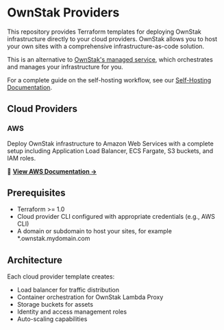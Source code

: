 # OwnStak Providers

This repository provides Terraform templates for deploying OwnStak infrastructure directly to your cloud providers. OwnStak allows you to host your own sites with a comprehensive infrastructure-as-code solution.

This is an alternative to [OwnStak's managed service](https://console.ownstak.com), which orchestrates and manages your infrastructure for you. 

For a complete guide on the self-hosting workflow, see our [Self-Hosting Documentation](https://docs.ownstak.com/self-hosting).



## Cloud Providers

### AWS
Deploy OwnStak infrastructure to Amazon Web Services with a complete setup including Application Load Balancer, ECS Fargate, S3 buckets, and IAM roles.

📖 **[View AWS Documentation →](./aws/README.md)**

## Prerequisites

- Terraform >= 1.0
- Cloud provider CLI configured with appropriate credentials (e.g., AWS CLI)
- A domain or subdomain to host your sites, for example *.ownstak.mydomain.com

## Architecture

Each cloud provider template creates:
- Load balancer for traffic distribution
- Container orchestration for OwnStak Lambda Proxy
- Storage buckets for assets
- Identity and access management roles
- Auto-scaling capabilities